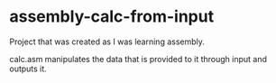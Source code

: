 # assembly-calc-from-input

Project that was created as I was learning assembly.

calc.asm manipulates the data that is provided to it through input and outputs it.
